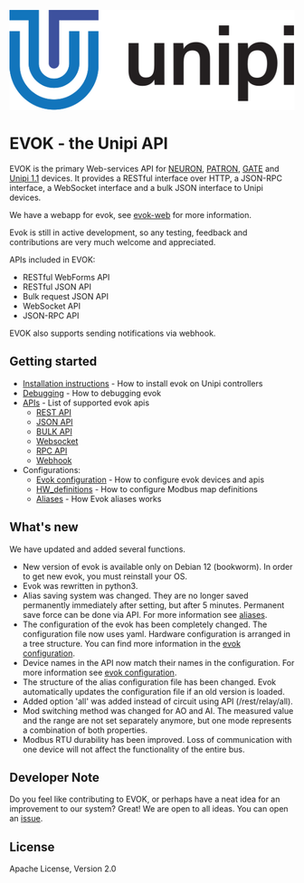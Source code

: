 ![unipi logo](https://github.com/UniPiTechnology/evok/raw/master/www/evok/js/jquery/images/unipi-logo-short-cmyk.svg?sanitize=true "Unipi logo")

# EVOK - the Unipi API

EVOK is the primary Web-services API for [NEURON], [PATRON], [GATE] and [Unipi 1.1] devices.
It provides a RESTful interface over HTTP, a JSON-RPC interface,
a WebSocket interface and a bulk JSON interface to Unipi devices.

We have a webapp for evok, see [evok-web] for more information.

Evok is still in active development, so any testing, feedback and contributions are very much welcome and appreciated.

APIs included in EVOK:

- RESTful WebForms API
- RESTful JSON API
- Bulk request JSON API
- WebSocket API
- JSON-RPC API

EVOK also supports sending notifications via webhook.

## Getting started
- [Installation instructions](./docs/installation.md) - How to install evok on Unipi controllers
- [Debugging](./docs/debugging.md) - How to debugging evok
- [APIs](./docs/apis.md) - List of supported evok apis
  - [REST API](./docs/apis/rest.md)
  - [JSON API](./docs/apis/json.md)
  - [BULK API](./docs/apis/bulk.md)
  - [Websocket](./docs/apis/websocket.md)
  - [RPC API](./docs/apis/rpc.md)
  - [Webhook](./docs/apis/webhook.md)
- Configurations:
  - [Evok configuration](./docs/configs/evok_configuration.md) - How to configure evok devices and apis
  - [HW_definitions](./docs/configs/hw_definitions.md) - How to configure Modbus map definitions
  - [Aliases](./docs/configs/aliases.md) - How Evok aliases works


## What's new

We have updated and added several functions.

- New version of evok is available only on Debian 12 (bookworm). In order to get new evok, you must reinstall your OS.
- Evok was rewritten in python3.
- Alias saving system was changed. They are no longer saved permanently immediately after setting, but after 5 minutes. Permanent save force can be done via API. For more information see [aliases](./docs/configs/aliases.md).
- The configuration of the evok has been completely changed. The configuration file now uses yaml. Hardware configuration is arranged in a tree structure. You can find more information in the [evok configuration](./docs/configs/evok_configuration.md).
- Device names in the API now match their names in the configuration. For more information see [evok configuration](./docs/configs/evok_configuration.md).
- The structure of the alias configuration file has been changed. Evok automatically updates the configuration file if an old version is loaded.
- Added option 'all' was added instead of circuit using API (/rest/relay/all).
- Mod switching method was changed for AO and AI. The measured value and the range are not set separately anymore, but one mode represents a combination of both properties.
- Modbus RTU durability has been improved. Loss of communication with one device will not affect the functionality of the entire bus.

## Developer Note

Do you feel like contributing to EVOK, or perhaps have a neat idea for an improvement to our system? Great!
We are open to all ideas. You can open an [issue](https://github.com/UniPiTechnology/evok/issues).

## License

Apache License, Version 2.0

[PUTTY]:http://www.putty.org/
[github repository]:https://github.com/UniPiTechnology/evok
[OpenSource image]:https://files.unipi.technology/s/public?path=%2FSoftware%2FOpen-Source%20Images
[IndieGogo]:https://www.indiegogo.com/projects/unipi-the-universal-raspberry-pi-add-on-board
[NEURON]:https://www.unipi.technology/products/unipi-neuron-3?categoryId=2
[PATRON]:https://www.unipi.technology/products/unipi-patron-374
[GATE]:https://www.unipi.technology/products/unipi-gate-388
[Unipi 1.1]:https://www.unipi.technology/products/unipi-1-1-1-1-lite-19?categoryId=1
[tornado]:https://pypi.python.org/pypi/tornado/
[toro]:https://pypi.python.org/pypi/toro/
[tornardorpc]:https://github.com/joshmarshall/tornadorpc
[websocket Python library]:https://pypi.python.org/pypi/websocket-client/
[intructions below]:https://github.com/UniPiTechnology/evok#installing-evok-for-neuron
[jsonrpclib]:https://github.com/joshmarshall/jsonrpclib
[Evok-web]:https://github.com/UniPiTechnology/evok-web-jq
